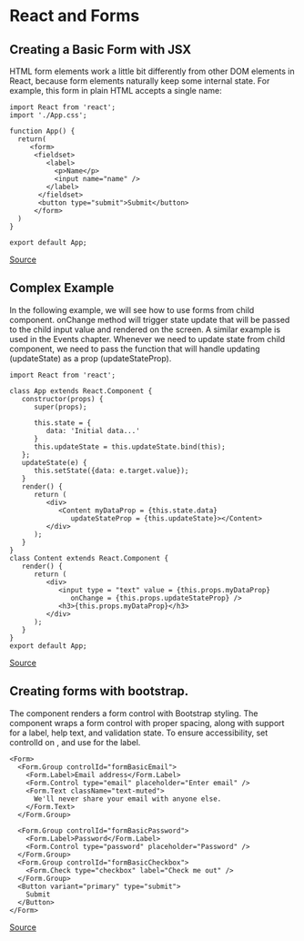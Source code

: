 # React and Forms  

## Creating a Basic Form with JSX

HTML form elements work a little bit differently from other DOM elements in React, because form elements naturally keep some internal state. For example, this form in plain HTML accepts a single name:

```
import React from 'react';
import './App.css';

function App() {
  return(
     <form>
      <fieldset>
         <label>
           <p>Name</p>
           <input name="name" />
         </label>
       </fieldset>
       <button type="submit">Submit</button>
      </form>
  )
}

export default App;

```
[Source](https://www.tutorialspoint.com/reactjs/reactjs_forms.htm)  

## Complex Example
In the following example, we will see how to use forms from child component. onChange method will trigger state update that will be passed to the child input value and rendered on the screen. A similar example is used in the Events chapter. Whenever we need to update state from child component, we need to pass the function that will handle updating (updateState) as a prop (updateStateProp).

```
import React from 'react';

class App extends React.Component {
   constructor(props) {
      super(props);
      
      this.state = {
         data: 'Initial data...'
      }
      this.updateState = this.updateState.bind(this);
   };
   updateState(e) {
      this.setState({data: e.target.value});
   }
   render() {
      return (
         <div>
            <Content myDataProp = {this.state.data} 
               updateStateProp = {this.updateState}></Content>
         </div>
      );
   }
}
class Content extends React.Component {
   render() {
      return (
         <div>
            <input type = "text" value = {this.props.myDataProp} 
               onChange = {this.props.updateStateProp} />
            <h3>{this.props.myDataProp}</h3>
         </div>
      );
   }
}
export default App;
```

[Source](https://reactjs.org/docs/forms.html)

## Creating forms with bootstrap.  
The <FormControl> component renders a form control with Bootstrap styling. The <FormGroup> component wraps a form control with proper spacing, along with support for a label, help text, and validation state. To ensure accessibility, set controlId on <FormGroup>, and use <FormLabel> for the label.

```
<Form>
  <Form.Group controlId="formBasicEmail">
    <Form.Label>Email address</Form.Label>
    <Form.Control type="email" placeholder="Enter email" />
    <Form.Text className="text-muted">
      We'll never share your email with anyone else.
    </Form.Text>
  </Form.Group>

  <Form.Group controlId="formBasicPassword">
    <Form.Label>Password</Form.Label>
    <Form.Control type="password" placeholder="Password" />
  </Form.Group>
  <Form.Group controlId="formBasicCheckbox">
    <Form.Check type="checkbox" label="Check me out" />
  </Form.Group>
  <Button variant="primary" type="submit">
    Submit
  </Button>
</Form>
```
[Source](https://react-bootstrap.github.io/components/forms/)
